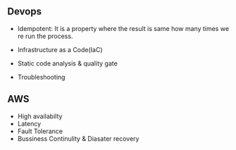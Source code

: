 Devops
------

* Idempotent:
  It is a property where the result is same how many times we re run the process.
* Infrastructure as a Code(IaC)
  
* Static code analysis & quality gate
* Troubleshooting

  
AWS
---

* High availabilty 
* Latency
* Fault Tolerance
* Bussiness Continulity & Diasater recovery